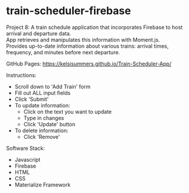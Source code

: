 # train-scheduler-firebase

Project 8: A train schedule application that incorporates Firebase to host arrival and departure data. <br /> 
App retrieves and manipulates this information with Moment.js. <br />
Provides up-to-date information about various trains: arrival times, frequency, and minutes before next departure.

GitHub Pages: https://kelsisummers.github.io/Train-Scheduler-App/

Instructions:
  - Scroll down to 'Add Train' form
  - Fill out ALL input fields
  - Click 'Submit'
  - To update information:
    - Click on the text you want to update
    - Type in changes
    - Click 'Update' button
  - To delete information:
    - Click 'Remove'

Software Stack:
  - Javascript
  - Firebase
  - HTML
  - CSS
  - Materialize Framework
